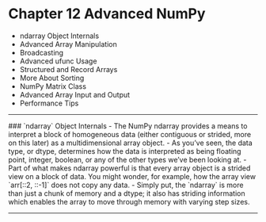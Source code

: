 Chapter 12 Advanced NumPy
===========================
- ndarray Object Internals
- Advanced Array Manipulation
- Broadcasting
- Advanced ufunc Usage
- Structured and Record Arrays
- More About Sorting
- NumPy Matrix Class
- Advanced Array Input and Output
- Performance Tips

<hr>
### `ndarray` Object Internals
- The NumPy ndarray provides a means to interpret a block of homogeneous data (either
contiguous or strided, more on this later) as a multidimensional array object. 
- As you’ve seen, the data type, or dtype, determines how the data is interpreted as being floating
point, integer, boolean, or any of the other types we’ve been looking at.
- Part of what makes ndarray powerful is that every array object is a strided view on a
block of data. You might wonder, for example, how the array view `arr[::2, ::-1]` does
not copy any data. 
- Simply put, the `ndarray` is more than just a chunk of memory and
a dtype; it also has striding information which enables the array to move through
memory with varying step sizes.
<hr>
